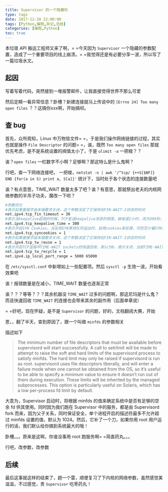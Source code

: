 ```yaml
---
title: Supervisor 的一个隐藏坑
type: tags
date: 2017-12-28 22:00:00
tags: [Python,编程,杂记,总结]
categories: [编程,Python]
toc: true
---
```


本垃圾 API 搬运工程师又来了啊，= =今天因为 `Supervisor` 一个隐藏的参数配置，造成了一个重要项目的线上崩溃。= =我觉得还是有必要分享一波，所以写了一篇垃圾水文。

<!--more-->

## 起因

写着写着代码，突然接到一堆报警邮件，让我直接觉得世界不那么可爱

然后定睛一看异常信息？卧槽？新建连接就马上传说中的 `[Errno 24] Too many open files` ？？这搞你xxx啊，开始搞呗。

## 查 bug

首先，众所周知，Linux 中万物皆文件= =，于是我们操作网络链接的过程，其实也就是操作 `File Descriptor` 的问题= =，诶，既然 `Too many open files` 那就优先考虑，是不是系统设置的阀值太小了，于是 `ulimit -a` 一把梭？？

诶？`open files` 一栏数字不小啊？足够啊？那这特么是什么鬼啊？

行吧，查一下网络连接吧， 一把梭，`netstat -n | awk '/^tcp/ {++S[$NF]} END {for(a in S) print a, S[a]}'` 统计下，当时处于各个状态的连接数量吧

诶？有点意思，TIME_WAIT 数量太多了吧？诶？有意思，那就祭出老夫的内核网络参数的半吊子功夫，魔改一下呗？

~~~bash
#参数优化
#表示如果套接字由本端要求关闭，这个参数决定了它保持在FIN-WAIT-2状态的时间
net.ipv4.tcp_fin_timeout = 30
#表示当keepalive起用的时候，TCP发送keepalive消息的频度。缺省是2小时，改为300秒，
net.ipv4.tcp_keepalive_time = 300
#表示开启SYN Cookies。当出现SYN等待队列溢出时，启用cookies来处理，可防范少量SYN攻击，默认为0，表示关闭
net.ipv4.tcp_syncookies = 1
#表示如果套接字由本端要求关闭，这个参数决定了它保持在FIN-WAIT-2状态的时间
net.ipv4.tcp_tw_reuse = 1
#表示开启TCP连接中TIME-WAIT sockets的快速回收，默认为0，表示关闭，当前TIME-WAIT 过多，所以开启快速回收
net.ipv4.tcp_tw_recycle = 1
net.ipv4.ip_local_port_range = 5000 65000
~~~

在 `/etc/sysctl.conf` 中新增如上一些配置项。然后 `sysctl -p` 生效一波。开始看效果吧

诶！报错数量是在减小，TIME_WAIT 数量也逐渐正常

诶？？？等等？？？其余机器没 `TIME_WAIT` 过多的问题啊，那这尼玛是什么鬼？而且快速回收 `TIME_WAIT` 的连接也会带来其余的副作用（后面单章说）

= =好吧，现在怀疑，是不是 `Supervisor` 的问题，好的，文档翻阅大赛，开始

恩，，翻了半天，查到原因了，跟一个叫做 `minfds` 的参数相关

描述如下

> The minimum number of file descriptors that must be available before supervisord will start successfully. A call to setrlimit will be made to attempt to raise the soft and hard limits of the supervisord process to satisfy minfds. The hard limit may only be raised if supervisord is run as root. supervisord uses file descriptors liberally, and will enter a failure mode when one cannot be obtained from the OS, so it’s useful to be able to specify a minimum value to ensure it doesn’t run out of them during execution. These limits will be inherited by the managed subprocesses. This option is particularly useful on Solaris, which has a low per-process fd limit by default.

大意为，Supervisor 启动时，将根据 minfds 的值来确定系统中是否有足够的空余 fd 供其使用。同时因为我们跑在 Supervisor 中的服务，都是由 Supervisord fork 而来，因为父子关系，同时保证安全，单个进程开启的描述符最多不允许超过 minfds 设置的值，默认为 1024。然后，它补了一个刀，如果你用 root 用户运行的话，我们默认给你搞到系统最大的哦！

卧槽。。。原来是这啊，你谁没事用 root 跑服务啊= =简直药丸。。。

行吧，改参数，改参数

## 后续

最后这事就这样的结束了，趟一个雷，顺便复习了下内核的网络参数，虽然感觉美滋滋，不过感觉，贵 `Supervisor` 吃枣药丸！